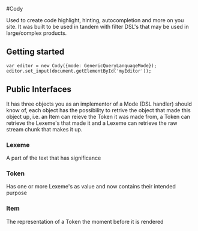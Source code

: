 #Cody

Used to create code highlight, hinting, autocompletion and more on you site. It
was built to be used in tandem with filter DSL's that may be used in
large/complex products.

## Getting started

	var editor = new Cody({mode: GenericQueryLanguageMode});
	editor.set_input(document.getElementById('myEditor'));

## Public Interfaces

It has three objects you as an implementor of a Mode (DSL handler) should know
of, each object has the possibility to retrive the object that made this object
up, i.e. an Item can reieve the Token it was made from, a Token can retrieve
the Lexeme's that made it and a Lexeme can retrieve the raw stream chunk that
makes it up.

### Lexeme
A part of the text that has significance

### Token
Has one or more Lexeme's as value and now contains their intended purpose

### Item
The representation of a Token the moment before it is rendered
